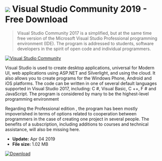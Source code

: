 # ![](https://cdn.softexe.net/static/icon/7/visual-studio-community-8677.png) Visual Studio Community 2019 - Free Download

> Visual Studio Community 2017 is a simplified, but at the same time free version of the Microsoft Visual Studio Professional programming environment (IDE). The program is addressed to students, software developers in the spirit of open code and individual programmers.

[![Visual Studio Community](https://gallery.dpcdn.pl/imgc/Tools/74499/g_-_420x350_1.5_-_x20170308121627_0.png)](https://softexe.net/win/development-it/environments/visual-studio-community:hfgg.html)

Visual Studio is used to create desktop applications, universal for Modern UI, web applications using ASP.NET and Silverlight, and using the cloud. It also allows you to create programs for the Windows Phone, Android and iOS platforms. The code can be written in one of several default languages ​​supported in Visual Studio 2017, including: C #, Visual Basic, C ++, F # and JavaScript. The program is considered by many to be the highest-level programming environment
 
 Regarding the Professional edition , the program has been mostly impoverished in terms of options related to cooperation between programmers in the case of creating one project in several people. The benefits of a subscription, including additions to courses and technical assistance, will also be missing here.


- **Update:** Apr 04 2019
- **File size:** 1.02 MB

[![Download](https://cdn.softexe.net/static/img/download.png)](https://softexe.net/win/development-it/environments/visual-studio-community:hfgg.html)

